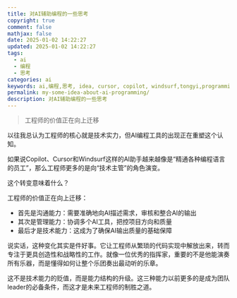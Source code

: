 ```yaml
---
title: 对AI辅助编程的一些思考
copyright: true
comment: false
mathjax: false
date: 2025-01-02 14:22:27
updated: 2025-01-02 14:22:27
tags:
  - ai
  - 编程
  - 思考
categories: ai
keywords: ai,编程,思考, idea, cursor, copilot, windsurf,tongyi,programming,coding,code
permalink: my-some-idea-about-ai-programming/
description: 对AI辅助编程的一些思考
---
```

> 工程师的价值正在向上迁移

<!--more-->

以往我总认为工程师的核心就是技术实力，但AI编程工具的出现正在重塑这个认知。

如果说Copilot、Cursor和Windsurf这样的AI助手越来越像是“精通各种编程语言的员工”，那么工程师更多的是向“技术主管”的角色演变。

这个转变意味着什么？

工程师的价值正在向上迁移：

- 首先是沟通能力：需要准确地向AI描述需求，审核和整合AI的输出
- 其次是管理能力：协调多个AI工具，把控项目方向和质量
- 最后才是技术能力：这成为了确保AI输出质量的基础保障

说实话，这种变化其实是件好事。它让工程师从繁琐的代码实现中解放出来，转而专注于更具创造性和战略性的工作。就像一位优秀的指挥家，重要的不是他能演奏所有乐器，而是懂得如何让整个乐团奏出最动听的乐章。

这不是技术能力的贬值，而是能力结构的升级。这三种能力以前更多的是成为团队leader的必备条件，而这才是未来工程师的制胜之道。
